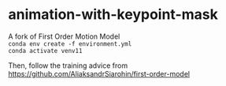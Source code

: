 # animation-with-keypoint-mask
A fork of First Order Motion Model\
```conda env create -f environment.yml```\
```conda activate venv11```

Then, follow the training advice from 
https://github.com/AliaksandrSiarohin/first-order-model
